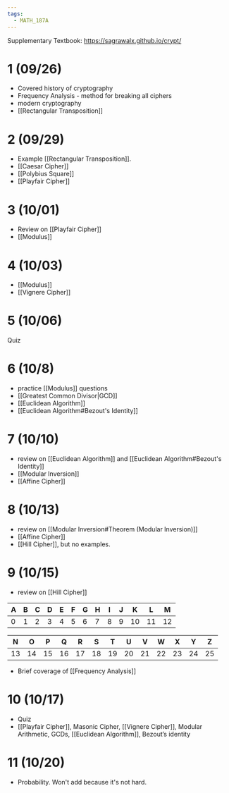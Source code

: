 ```yaml
---
tags:
  - MATH_187A
---
```

Supplementary Textbook: https://sagrawalx.github.io/crypt/ 
# 1 (09/26)
- Covered history of cryptography
- Frequency Analysis - method for breaking all ciphers
- modern cryptography
- [[Rectangular Transposition]]

# 2 (09/29)
- Example [[Rectangular Transposition]]. 
- [[Caesar Cipher]]
- [[Polybius Square]]
- [[Playfair Cipher]]

# 3 (10/01)
- Review on [[Playfair Cipher]]
- [[Modulus]]

# 4 (10/03)
- [[Modulus]]
- [[Vignere Cipher]]

# 5 (10/06)
Quiz

# 6 (10/8)
- practice [[Modulus]] questions
- [[Greatest Common Divisor|GCD]]
- [[Euclidean Algorithm]]
- [[Euclidean Algorithm#Bezout's Identity]]

# 7 (10/10)
- review on [[Euclidean Algorithm]] and [[Euclidean Algorithm#Bezout's Identity]]
- [[Modular Inversion]]
- [[Affine Cipher]]

# 8 (10/13)
- review on [[Modular Inversion#Theorem (Modular Inversion)]]
- [[Affine Cipher]]
- [[Hill Cipher]], but no examples.

# 9 (10/15)
- review on [[Hill Cipher]]

| A | B | C | D | E | F | G | H | I | J | K | L | M |
|---|---|---|---|---|---|---|---|---|---|---|---|---|
| 0 | 1 | 2 | 3 | 4 | 5 | 6 | 7 | 8 | 9 | 10 | 11 | 12 |

| N | O | P | Q | R | S | T | U | V | W | X | Y | Z |
|---|---|---|---|---|---|---|---|---|---|---|---|---|
| 13 | 14 | 15 | 16 | 17 | 18 | 19 | 20 | 21 | 22 | 23 | 24 | 25 |
- Brief coverage of [[Frequency Analysis]]
# 10 (10/17)
- Quiz 
- [[Playfair Cipher]], Masonic Cipher, [[Vignere Cipher]], Modular Arithmetic, GCDs, [[Euclidean Algorithm]], Bezout’s identity

# 11 (10/20)
- Probability. Won't add because it's not hard.